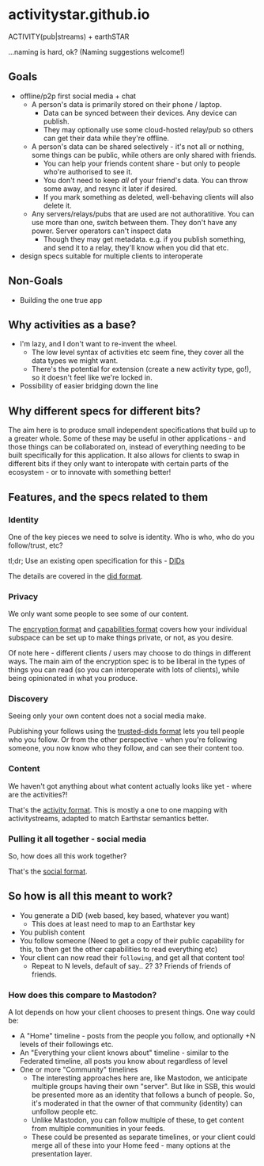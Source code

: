 # activitystar.github.io

ACTIVITY(pub|streams) + earthSTAR

...naming is hard, ok? (Naming suggestions welcome!)

## Goals

- offline/p2p first social media + chat
  - A person's data is primarily stored on their phone / laptop.
    - Data can be synced between their devices. Any device can publish.
    - They may optionally use some cloud-hosted relay/pub so others can get their data while they're offline.
  - A person's data can be shared selectively - it's not all or nothing, some things can be public, while others are only shared with friends.
    - You can help your friends content share - but only to people who're authorised to see it.
    - You don't need to keep *all* of your friend's data. You can throw some away, and resync it later if desired.
    - If you mark something as deleted, well-behaving clients will also delete it.
  - Any servers/relays/pubs that are used are not authoratitive. You can use more than one, switch between them. They don't have any power. Server operators can't inspect data
    - Though they may get metadata. e.g. if you publish something, and send it to a relay, they'll know when you did that etc.
- design specs suitable for multiple clients to interoperate

## Non-Goals

- Building the one true app

## Why activities as a base?

- I'm lazy, and I don't want to re-invent the wheel.
  - The low level syntax of activities etc seem fine, they cover all the data types we might want.
  - There's the potential for extension (create a new activity type, go!), so it doesn't feel like we're locked in.
- Possibility of easier bridging down the line

## Why different specs for different bits?

The aim here is to produce small independent specifications that build up to a greater whole. Some of these may be useful in other applications - and those things can be collaborated on, instead of everything needing to be built specifically for this application. It also allows for clients to swap in different bits if they only want to interopate with certain parts of the ecosystem - or to innovate with something better!

## Features, and the specs related to them

### Identity

One of the key pieces we need to solve is identity. Who is who, who do you follow/trust, etc?

tl;dr; Use an existing open specification for this - [DIDs](https://www.w3.org/TR/did-core/)

The details are covered in the [did format](specs/did.md).

### Privacy

We only want some people to see some of our content.

The [encryption format](specs/encryption.md) and [capabilities format](specs/capabilities.md) covers how your individual subspace can be set up to make things private, or not, as you desire.

Of note here - different clients / users may choose to do things in different ways. The main aim of the encryption spec is to be liberal in the types of things you can read (so you can interoperate with lots of clients), while being opinionated in what you produce.

### Discovery

Seeing only your own content does not a social media make.

Publishing your follows using the [trusted-dids format](specs/trusted-dids.md) lets you tell people who you follow. Or from the other perspective - when you're following someone, you now know who they follow, and can see their content too.

### Content

We haven't got anything about what content actually looks like yet - where are the activities?!

That's the [activity format](specs/activities.md). This is mostly a one to one mapping with activitystreams, adapted to match Earthstar semantics better.

### Pulling it all together - social media

So, how does all this work together?

That's the [social format](specs/social.md).

## So how is all this meant to work?

- You generate a DID (web based, key based, whatever you want)
  - This does at least need to map to an Earthstar key
- You publish content
- You follow someone (Need to get a copy of their public capability for this, to then get the other capabilities to read everything etc)
- Your client can now read their `following`, and get all that content too!
  - Repeat to N levels, default of say.. 2? 3? Friends of friends of friends.

### How does this compare to Mastodon?

A lot depends on how your client chooses to present things. One way could be:
- A "Home" timeline - posts from the people you follow, and optionally +N levels of their followings etc.
- An "Everything your client knows about" timeline - similar to the Federated timeline, all posts you know about regardless of level
- One or more "Community" timelines
  - The interesting approaches here are, like Mastodon, we anticipate multiple groups having their own "server". But like in SSB, this would be presented more as an identity that follows a bunch of people. So, it's moderated in that the owner of that community (identity) can unfollow people etc.
  - Unlike Mastodon, you can follow multiple of these, to get content from multiple communities in your feeds.
  - These could be presented as separate timelines, or your client could merge all of these into your Home feed - many options at the presentation layer.
